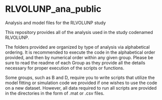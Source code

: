 # RLVOLUNP_ana_public
Analysis and model files for the RLVOLUNP study 

This repository provides all of the analysis used in the study codenamed RLVOLUNP. 

The folders provided are organized by type of analysis via alphabetical ordering. 
It is recommended to execute the code in the alphabetical order provided, and then by numerical order
within any given group. Please be sure to read the readme of each Group as they provide all the details
necessary for proper execution of the scripts or functions. 

Some groups, such as B and D, require you to write scripts that utilize the model fitting or simulation code 
we provided if one wishes to use the code on a new dataset. However, all data required to run all scripts are 
provided in the directories in the form of .mat or .csv files. 
